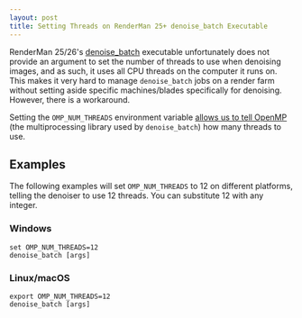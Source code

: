 ```yaml
---
layout: post
title: Setting Threads on RenderMan 25+ denoise_batch Executable
---
```

RenderMan 25/26's [denoise_batch](https://rmanwiki-26.pixar.com/space/REN26/19661811/Denoiser+Command+Line) executable unfortunately does not provide an argument to set the number of threads to use when denoising images, and as such, it uses all CPU threads on the computer it runs on. This makes it very hard to manage `denoise_batch` jobs on a render farm without setting aside specific machines/blades specifically for denoising. However, there is a workaround.

Setting the `OMP_NUM_THREADS` environment variable [allows us to tell OpenMP](https://www.openmp.org/spec-html/5.0/openmpse50.html) (the multiprocessing library used by `denoise_batch`) how many threads to use.

## Examples
The following examples will set `OMP_NUM_THREADS` to 12 on different platforms, telling the denoiser to use 12 threads. You can substitute 12 with any integer.
### Windows
```
set OMP_NUM_THREADS=12
denoise_batch [args]
```
### Linux/macOS
```
export OMP_NUM_THREADS=12
denoise_batch [args]
```
